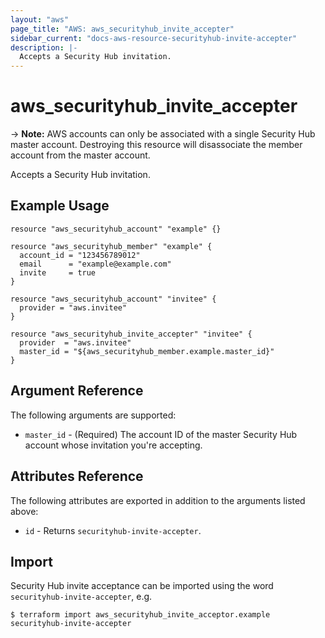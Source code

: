 ```yaml
---
layout: "aws"
page_title: "AWS: aws_securityhub_invite_accepter"
sidebar_current: "docs-aws-resource-securityhub-invite-accepter"
description: |-
  Accepts a Security Hub invitation.
---
```


# aws_securityhub_invite_accepter

-> **Note:** AWS accounts can only be associated with a single Security Hub master account. Destroying this resource will disassociate the member account from the master account.

Accepts a Security Hub invitation.

## Example Usage

```hcl
resource "aws_securityhub_account" "example" {}

resource "aws_securityhub_member" "example" {
  account_id = "123456789012"
  email      = "example@example.com"
  invite     = true
}

resource "aws_securityhub_account" "invitee" {
  provider = "aws.invitee"
}

resource "aws_securityhub_invite_accepter" "invitee" {
  provider  = "aws.invitee"
  master_id = "${aws_securityhub_member.example.master_id}"
}
```

## Argument Reference

The following arguments are supported:

* `master_id` - (Required) The account ID of the master Security Hub account whose invitation you're accepting.

## Attributes Reference

The following attributes are exported in addition to the arguments listed above:

* `id` - Returns `securityhub-invite-accepter`.

## Import

Security Hub invite acceptance can be imported using the word `securityhub-invite-accepter`, e.g.

```
$ terraform import aws_securityhub_invite_acceptor.example securityhub-invite-accepter
```